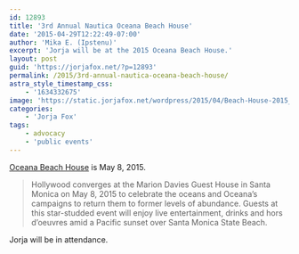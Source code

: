 ```yaml
---
id: 12893
title: '3rd Annual Nautica Oceana Beach House'
date: '2015-04-29T12:22:49-07:00'
author: 'Mika E. (Ipstenu)'
excerpt: 'Jorja will be at the 2015 Oceana Beach House.'
layout: post
guid: 'https://jorjafox.net/?p=12893'
permalink: /2015/3rd-annual-nautica-oceana-beach-house/
astra_style_timestamp_css:
    - '1634332675'
image: 'https://static.jorjafox.net/wordpress/2015/04/Beach-House-2015_2.jpg'
categories:
    - 'Jorja Fox'
tags:
    - advocacy
    - 'public events'
---
```


<a href="http://oceanabeachhouse.org/">Oceana Beach House</a> is May 8, 2015.
<blockquote>Hollywood converges at the Marion Davies Guest House in Santa Monica on May 8, 2015 to celebrate the oceans and Oceana’s campaigns to return them to former levels of abundance. Guests at this star-studded event will enjoy live entertainment, drinks and hors d’oeuvres amid a Pacific sunset over Santa Monica State Beach.</blockquote>
Jorja will be in attendance.